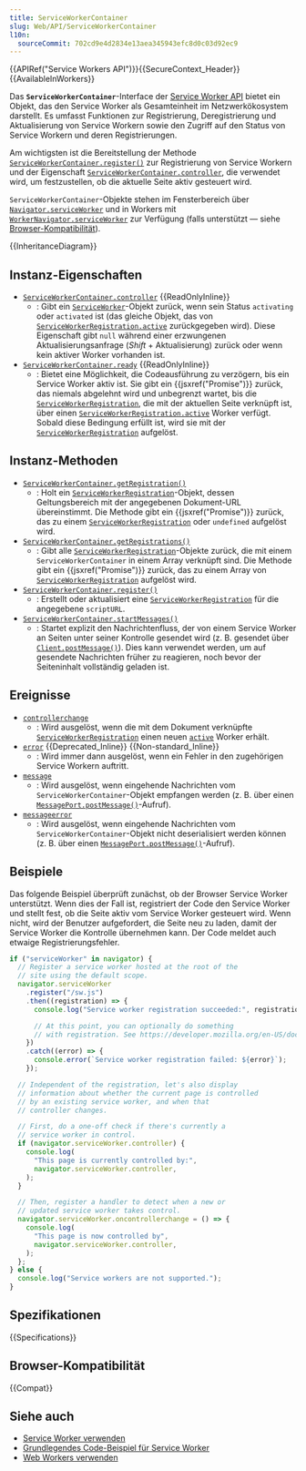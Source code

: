```yaml
---
title: ServiceWorkerContainer
slug: Web/API/ServiceWorkerContainer
l10n:
  sourceCommit: 702cd9e4d2834e13aea345943efc8d0c03d92ec9
---
```


{{APIRef("Service Workers API")}}{{SecureContext_Header}}{{AvailableInWorkers}}

Das **`ServiceWorkerContainer`**-Interface der [Service Worker API](/de/docs/Web/API/Service_Worker_API) bietet ein Objekt, das den Service Worker als Gesamteinheit im Netzwerkökosystem darstellt. Es umfasst Funktionen zur Registrierung, Deregistrierung und Aktualisierung von Service Workern sowie den Zugriff auf den Status von Service Workern und deren Registrierungen.

Am wichtigsten ist die Bereitstellung der Methode [`ServiceWorkerContainer.register()`](/de/docs/Web/API/ServiceWorkerContainer/register) zur Registrierung von Service Workern und der Eigenschaft [`ServiceWorkerContainer.controller`](/de/docs/Web/API/ServiceWorkerContainer/controller), die verwendet wird, um festzustellen, ob die aktuelle Seite aktiv gesteuert wird.

`ServiceWorkerContainer`-Objekte stehen im Fensterbereich über [`Navigator.serviceWorker`](/de/docs/Web/API/Navigator/serviceWorker) und in Workers mit [`WorkerNavigator.serviceWorker`](/de/docs/Web/API/WorkerNavigator/serviceWorker) zur Verfügung (falls unterstützt — siehe [Browser-Kompatibilität](#browser-kompatibilität)).

{{InheritanceDiagram}}

## Instanz-Eigenschaften

- [`ServiceWorkerContainer.controller`](/de/docs/Web/API/ServiceWorkerContainer/controller) {{ReadOnlyInline}}
  - : Gibt ein [`ServiceWorker`](/de/docs/Web/API/ServiceWorker)-Objekt zurück, wenn sein Status `activating` oder `activated` ist (das gleiche Objekt, das von [`ServiceWorkerRegistration.active`](/de/docs/Web/API/ServiceWorkerRegistration/active) zurückgegeben wird). Diese Eigenschaft gibt `null` während einer erzwungenen Aktualisierungsanfrage (_Shift_ + Aktualisierung) zurück oder wenn kein aktiver Worker vorhanden ist.
- [`ServiceWorkerContainer.ready`](/de/docs/Web/API/ServiceWorkerContainer/ready) {{ReadOnlyInline}}
  - : Bietet eine Möglichkeit, die Codeausführung zu verzögern, bis ein Service Worker aktiv ist. Sie gibt ein {{jsxref("Promise")}} zurück, das niemals abgelehnt wird und unbegrenzt wartet, bis die [`ServiceWorkerRegistration`](/de/docs/Web/API/ServiceWorkerRegistration), die mit der aktuellen Seite verknüpft ist, über einen [`ServiceWorkerRegistration.active`](/de/docs/Web/API/ServiceWorkerRegistration/active) Worker verfügt. Sobald diese Bedingung erfüllt ist, wird sie mit der [`ServiceWorkerRegistration`](/de/docs/Web/API/ServiceWorkerRegistration) aufgelöst.

## Instanz-Methoden

- [`ServiceWorkerContainer.getRegistration()`](/de/docs/Web/API/ServiceWorkerContainer/getRegistration)
  - : Holt ein [`ServiceWorkerRegistration`](/de/docs/Web/API/ServiceWorkerRegistration)-Objekt, dessen Geltungsbereich mit der angegebenen Dokument-URL übereinstimmt. Die Methode gibt ein {{jsxref("Promise")}} zurück, das zu einem [`ServiceWorkerRegistration`](/de/docs/Web/API/ServiceWorkerRegistration) oder `undefined` aufgelöst wird.
- [`ServiceWorkerContainer.getRegistrations()`](/de/docs/Web/API/ServiceWorkerContainer/getRegistrations)
  - : Gibt alle [`ServiceWorkerRegistration`](/de/docs/Web/API/ServiceWorkerRegistration)-Objekte zurück, die mit einem `ServiceWorkerContainer` in einem Array verknüpft sind. Die Methode gibt ein {{jsxref("Promise")}} zurück, das zu einem Array von [`ServiceWorkerRegistration`](/de/docs/Web/API/ServiceWorkerRegistration) aufgelöst wird.
- [`ServiceWorkerContainer.register()`](/de/docs/Web/API/ServiceWorkerContainer/register)
  - : Erstellt oder aktualisiert eine [`ServiceWorkerRegistration`](/de/docs/Web/API/ServiceWorkerRegistration) für die angegebene `scriptURL`.
- [`ServiceWorkerContainer.startMessages()`](/de/docs/Web/API/ServiceWorkerContainer/startMessages)
  - : Startet explizit den Nachrichtenfluss, der von einem Service Worker an Seiten unter seiner Kontrolle gesendet wird (z. B. gesendet über [`Client.postMessage()`](/de/docs/Web/API/Client/postMessage)). Dies kann verwendet werden, um auf gesendete Nachrichten früher zu reagieren, noch bevor der Seiteninhalt vollständig geladen ist.

## Ereignisse

- [`controllerchange`](/de/docs/Web/API/ServiceWorkerContainer/controllerchange_event)
  - : Wird ausgelöst, wenn die mit dem Dokument verknüpfte [`ServiceWorkerRegistration`](/de/docs/Web/API/ServiceWorkerRegistration) einen neuen [`active`](/de/docs/Web/API/ServiceWorkerRegistration/active) Worker erhält.
- [`error`](/de/docs/Web/API/ServiceWorkerContainer/error_event) {{Deprecated_Inline}} {{Non-standard_Inline}}
  - : Wird immer dann ausgelöst, wenn ein Fehler in den zugehörigen Service Workern auftritt.
- [`message`](/de/docs/Web/API/ServiceWorkerContainer/message_event)
  - : Wird ausgelöst, wenn eingehende Nachrichten vom `ServiceWorkerContainer`-Objekt empfangen werden (z. B. über einen [`MessagePort.postMessage()`](/de/docs/Web/API/MessagePort/postMessage)-Aufruf).
- [`messageerror`](/de/docs/Web/API/ServiceWorkerContainer/messageerror_event)
  - : Wird ausgelöst, wenn eingehende Nachrichten vom `ServiceWorkerContainer`-Objekt nicht deserialisiert werden können (z. B. über einen [`MessagePort.postMessage()`](/de/docs/Web/API/MessagePort/postMessage)-Aufruf).

## Beispiele

Das folgende Beispiel überprüft zunächst, ob der Browser Service Worker unterstützt. Wenn dies der Fall ist, registriert der Code den Service Worker und stellt fest, ob die Seite aktiv vom Service Worker gesteuert wird. Wenn nicht, wird der Benutzer aufgefordert, die Seite neu zu laden, damit der Service Worker die Kontrolle übernehmen kann. Der Code meldet auch etwaige Registrierungsfehler.

```js
if ("serviceWorker" in navigator) {
  // Register a service worker hosted at the root of the
  // site using the default scope.
  navigator.serviceWorker
    .register("/sw.js")
    .then((registration) => {
      console.log("Service worker registration succeeded:", registration);

      // At this point, you can optionally do something
      // with registration. See https://developer.mozilla.org/en-US/docs/Web/API/ServiceWorkerRegistration
    })
    .catch((error) => {
      console.error(`Service worker registration failed: ${error}`);
    });

  // Independent of the registration, let's also display
  // information about whether the current page is controlled
  // by an existing service worker, and when that
  // controller changes.

  // First, do a one-off check if there's currently a
  // service worker in control.
  if (navigator.serviceWorker.controller) {
    console.log(
      "This page is currently controlled by:",
      navigator.serviceWorker.controller,
    );
  }

  // Then, register a handler to detect when a new or
  // updated service worker takes control.
  navigator.serviceWorker.oncontrollerchange = () => {
    console.log(
      "This page is now controlled by",
      navigator.serviceWorker.controller,
    );
  };
} else {
  console.log("Service workers are not supported.");
}
```

## Spezifikationen

{{Specifications}}

## Browser-Kompatibilität

{{Compat}}

## Siehe auch

- [Service Worker verwenden](/de/docs/Web/API/Service_Worker_API/Using_Service_Workers)
- [Grundlegendes Code-Beispiel für Service Worker](https://github.com/mdn/dom-examples/tree/main/service-worker/simple-service-worker)
- [Web Workers verwenden](/de/docs/Web/API/Web_Workers_API/Using_web_workers)
